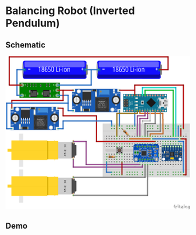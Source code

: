 # Balancing Robot (Inverted Pendulum)

## Schematic

![](./.data/balancing-robot-breadboard.png)

## Demo

[](https://www.youtube.com/embed/byf6gJVoNvE)
